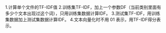 1.计算单个文件的TF-IDF值
2.训练集TF-IDF，加上一个参数DF（当前类别里面有多少个文本出现过这个词），只用训练集数据计算IDF。
3.测试集TF-IDF，用训练集数据加上测试集数据计算IDF。
4.文本向量化时不用 01 表示，用TF-IDF得分表示。
